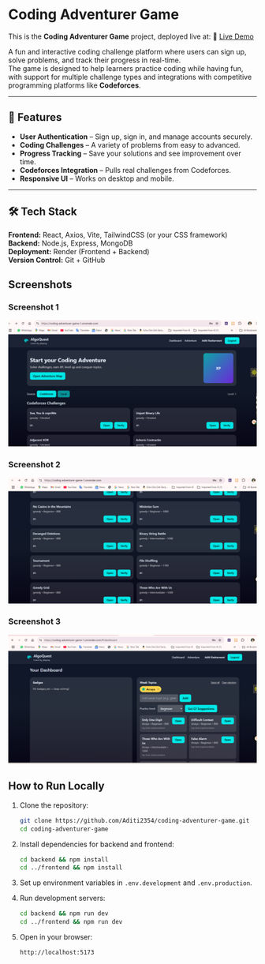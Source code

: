 # Coding Adventurer Game

This is the **Coding Adventurer Game** project, deployed live at:
🔗 [Live Demo](https://coding-adventurer-game-1.onrender.com)

A fun and interactive coding challenge platform where users can sign up, solve problems, and track their progress in real-time.  
The game is designed to help learners practice coding while having fun, with support for multiple challenge types and integrations with competitive programming platforms like **Codeforces**.

---

## 🚀 Features
- **User Authentication** – Sign up, sign in, and manage accounts securely.
- **Coding Challenges** – A variety of problems from easy to advanced.
- **Progress Tracking** – Save your solutions and see improvement over time.
- **Codeforces Integration** – Pulls real challenges from Codeforces.
- **Responsive UI** – Works on desktop and mobile.

---

## 🛠 Tech Stack
**Frontend:** React, Axios, Vite, TailwindCSS (or your CSS framework)  
**Backend:** Node.js, Express, MongoDB  
**Deployment:** Render (Frontend + Backend)  
**Version Control:** Git + GitHub

## Screenshots

### Screenshot 1
![Screenshot 1](screenshots/screenshot1.png)

### Screenshot 2
![Screenshot 2](screenshots/screenshot2.png)

### Screenshot 3
![Screenshot 3](screenshots/screenshot3.png)

## How to Run Locally

1. Clone the repository:
   ```bash
   git clone https://github.com/Aditi2354/coding-adventurer-game.git
   cd coding-adventurer-game
   ```

2. Install dependencies for backend and frontend:
   ```bash
   cd backend && npm install
   cd ../frontend && npm install
   ```

3. Set up environment variables in `.env.development` and `.env.production`.

4. Run development servers:
   ```bash
   cd backend && npm run dev
   cd ../frontend && npm run dev
   ```

5. Open in your browser:
   ```
   http://localhost:5173
   ```
